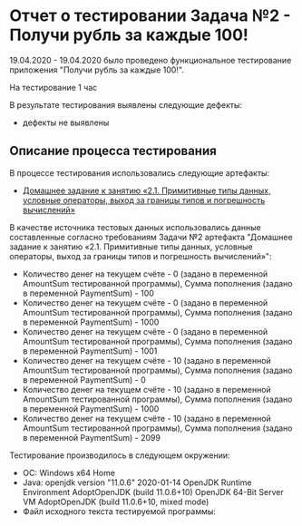 #  Отчет о тестировании Задача №2 - Получи рубль за каждые 100!
19.04.2020 - 19.04.2020 было проведено функциональное тестирование приложения "Получи рубль за каждые 100!".

На тестирование 1 час

В результате тестирования выявлены следующие дефекты:
* дефекты не выявлены

## Описание процесса тестирования

В процессе тестирования использовались следующие артефакты:
* [Домашнее задание к занятию «2.1. Примитивные типы данных, условные операторы, выход за границы типов и погрешность вычислений»](https://github.com/netology-code/javaqa-homeworks/blob/master/data/README.md)


В качестве источника тестовых данных использовались данные составленные согласно требованиям Задачи №2 артефакта "Домашнее задание к занятию «2.1. Примитивные типы данных, условные операторы, выход за границы типов и погрешность вычислений»":
* Количество денег на текущем счёте - 0 (задано в переменной AmountSum тестированной программы), Сумма пополнения (задано в переменной PaymentSum) - 100
* Количество денег на текущем счёте - 0 (задано в переменной AmountSum тестированной программы), Сумма пополнения (задано в переменной PaymentSum) - 1000
* Количество денег на текущем счёте - 0 (задано в переменной AmountSum тестированной программы), Сумма пополнения (задано в переменной PaymentSum) - 1001
* Количество денег на текущем счёте - 10 (задано в переменной AmountSum тестированной программы), Сумма пополнения (задано в переменной PaymentSum) - 0
* Количество денег на текущем счёте - 10 (задано в переменной AmountSum тестированной программы), Сумма пополнения (задано в переменной PaymentSum) - 1000
* Количество денег на текущем счёте - 10 (задано в переменной AmountSum тестированной программы), Сумма пополнения (задано в переменной PaymentSum) - 2099

Тестирование производилось в следующем окружении:
*  ОС: Windows x64 Home
* Java: openjdk version "11.0.6" 2020-01-14
   OpenJDK Runtime Environment AdoptOpenJDK (build 11.0.6+10)
   OpenJDK 64-Bit Server VM AdoptOpenJDK (build 11.0.6+10, mixed mode)
* Файл исходного текста тестируемой программы:  
